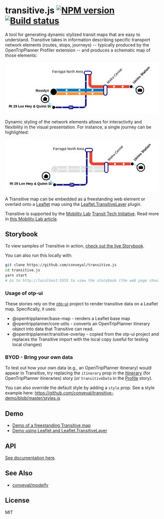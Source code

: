# transitive.js [![NPM version][npm-image]][npm-url] [![Build status][travis-image]][travis-url]

A tool for generating dynamic stylized transit maps that are easy to understand. Transitive takes in information describing specific transport network elements (routes, stops, journeys) -- typically produced by the OpenTripPlanner Profiler extension -- and produces a schematic map of those elements:

![threeoptions](img/threeoptions.png)

Dynamic styling of the network elements allows for interactivity and flexibility in the visual presentation. For instance, a single journey can be highlighted:

![threeoptions_focused](img/threeoptions_focused.png)

A Transitive map can be embedded as a freestanding web element or overlaid onto a [Leaflet](http://leafletjs.com/) map using the [Leaflet.TransitiveLayer](https://github.com/conveyal/Leaflet.TransitiveLayer) plugin.

Transitive is supported by the [Mobility Lab](http://mobilitylab.org/) [Transit Tech Initiative](http://mobilitylab.org/tech/transit-tech-initiative/). Read more in [this Mobility Lab article](http://mobilitylab.org/2014/04/16/the-technology-behind-a-new-kind-of-travel-planning/).

## Storybook

To view samples of Transitive in action, [check out the live Storybook](https://s3.amazonaws.com/transitive.js/index.html).

You can also run this locally with:

```bash
git clone https://github.com/conveyal/transitive.js
cd transitive.js
yarn start
# Go to http://localhost:5555 to view the storybook (the web page should open automatically)
```

### Usage of otp-ui

These stories rely on the [otp-ui](https://github.com/opentripplanner/otp-ui)
project to render transitive data on a Leaflet map. Specifically, it uses:
- @opentripplanner/base-map - renders a Leaflet base map
- @opentripplanner/core-utils - converts an OpenTripPlanner itinerary object into
  data that Transitive can read.
- @opentripplanner/transitive-overlay - copied from the otp-ui project and
  replaces the Transitive import with the local copy (useful for testing local
  changes)

### BYOD - Bring your own data

To test out how your own data (e.g., an OpenTripPlanner itinerary) would appear in
Transitive, try replacing the `itinerary` prop in the [Itinerary](https://s3.amazonaws.com/transitive.js/index.html?path=/story/example-transitive--itinerary) (for OpenTripPlanner itineraries) story (or `transitiveData`
in the [Profile](https://s3.amazonaws.com/transitive.js/index.html?path=/story/example-transitive--profile)
story).

You can also override the default style by adding a `style` prop. See a style
example here: https://github.com/conveyal/transitive-demo/blob/master/styles.js

## Demo

* [Demo of a freestanding Transitive map](http://conveyal.github.io/transitive.js)
* [Demo using Leaflet and Leaflet.TransitiveLayer](http://conveyal.github.io/Leaflet.TransitiveLayer)

## API

[See documentation here](https://github.com/conveyal/transitive.js/wiki/API-Documentation).

## See Also

- [conveyal/modeify](https://github.com/conveyal/modeify)

## License

MIT

[npm-image]: https://img.shields.io/npm/v/transitive-js.svg?maxAge=2592000&style=flat-square
[npm-url]: https://www.npmjs.com/package/transitive-js
[travis-image]: https://img.shields.io/travis/conveyal/transitive.js.svg?style=flat-square
[travis-url]: https://travis-ci.org/conveyal/transitive.js
